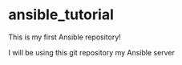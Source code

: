 # ansible_tutorial

This is my first Ansible repository!

I will be using this git repository my Ansible server
